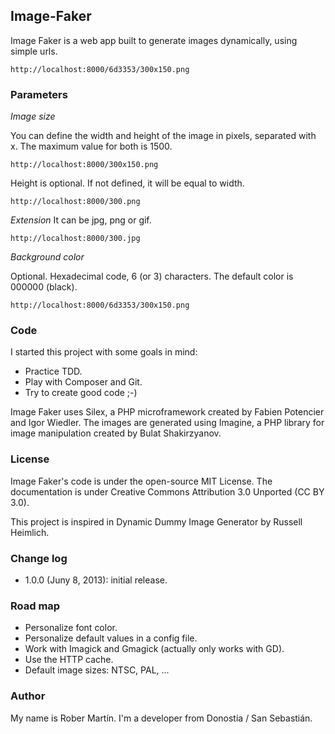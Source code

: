 ## Image-Faker


Image Faker is a web app built to generate images dynamically, using simple urls.

```
http://localhost:8000/6d3353/300x150.png
```

### Parameters

*Image size*

You can define the width and height of the image in pixels, separated with x. The maximum value for both is 1500.
```
http://localhost:8000/300x150.png
```

Height is optional. If not defined, it will be equal to width.
```
http://localhost:8000/300.png
```

*Extension*
It can be jpg, png or gif.
```
http://localhost:8000/300.jpg
```

*Background color*

Optional. Hexadecimal code, 6 (or 3) characters. The default color is 000000 (black).
```
http://localhost:8000/6d3353/300x150.png
```

### Code

I started this project with some goals in mind:

* Practice TDD.
* Play with Composer and Git.
* Try to create good code ;-)

Image Faker uses Silex, a PHP microframework created by Fabien Potencier and Igor Wiedler. The images are generated using Imagine, a PHP library for image manipulation created by Bulat Shakirzyanov.

### License

Image Faker's code is under the open-source MIT License. The documentation is under Creative Commons Attribution 3.0 Unported (CC BY 3.0).

This project is inspired in Dynamic Dummy Image Generator by Russell Heimlich.

### Change log

* 1.0.0 (Juny 8, 2013): initial release.

### Road map

* Personalize font color.
* Personalize default values in a config file.
* Work with Imagick and Gmagick (actually only works with GD).
* Use the HTTP cache.
* Default image sizes: NTSC, PAL, ...

### Author

My name is Rober Martín. I'm a developer from Donostia / San Sebastián.
